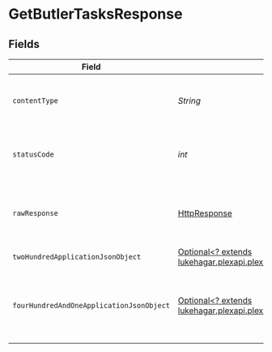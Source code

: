 # GetButlerTasksResponse


## Fields

| Field                                                                                                                                                           | Type                                                                                                                                                            | Required                                                                                                                                                        | Description                                                                                                                                                     |
| --------------------------------------------------------------------------------------------------------------------------------------------------------------- | --------------------------------------------------------------------------------------------------------------------------------------------------------------- | --------------------------------------------------------------------------------------------------------------------------------------------------------------- | --------------------------------------------------------------------------------------------------------------------------------------------------------------- |
| `contentType`                                                                                                                                                   | *String*                                                                                                                                                        | :heavy_check_mark:                                                                                                                                              | HTTP response content type for this operation                                                                                                                   |
| `statusCode`                                                                                                                                                    | *int*                                                                                                                                                           | :heavy_check_mark:                                                                                                                                              | HTTP response status code for this operation                                                                                                                    |
| `rawResponse`                                                                                                                                                   | [HttpResponse<InputStream>](https://docs.oracle.com/en/java/javase/11/docs/api/java.net.http/java/net/http/HttpResponse.html)                                   | :heavy_check_mark:                                                                                                                                              | Raw HTTP response; suitable for custom response parsing                                                                                                         |
| `twoHundredApplicationJsonObject`                                                                                                                               | [Optional<? extends lukehagar.plexapi.plexapi.models.operations.GetButlerTasksResponseBody>](../../models/operations/GetButlerTasksResponseBody.md)             | :heavy_minus_sign:                                                                                                                                              | All butler tasks                                                                                                                                                |
| `fourHundredAndOneApplicationJsonObject`                                                                                                                        | [Optional<? extends lukehagar.plexapi.plexapi.models.operations.GetButlerTasksButlerResponseBody>](../../models/operations/GetButlerTasksButlerResponseBody.md) | :heavy_minus_sign:                                                                                                                                              | Unauthorized - Returned if the X-Plex-Token is missing from the header or query.                                                                                |